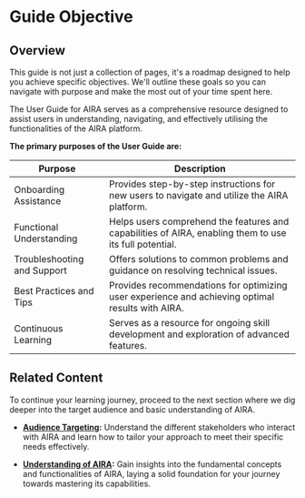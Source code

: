 
# Guide Objective

## Overview

This guide is not just a collection of pages, it's a roadmap designed to help you achieve specific objectives. We'll outline these goals so you can navigate with purpose and make the most out of your time spent here.

The User Guide for AIRA serves as a comprehensive resource designed to assist users in understanding, navigating, and effectively utilising the functionalities of the AIRA platform.

**The primary purposes of the User Guide are:**

| Purpose                   | Description                                                                                       |
|---------------------------|---------------------------------------------------------------------------------------------------|
| Onboarding Assistance     | Provides step-by-step instructions for new users to navigate and utilize the AIRA platform.       |
| Functional Understanding | Helps users comprehend the features and capabilities of AIRA, enabling them to use its full potential. |
| Troubleshooting and Support | Offers solutions to common problems and guidance on resolving technical issues.                   |
| Best Practices and Tips  | Provides recommendations for optimizing user experience and achieving optimal results with AIRA. |
| Continuous Learning       | Serves as a resource for ongoing skill development and exploration of advanced features.          |

## Related Content

To continue your learning journey, proceed to the next section where we dig deeper into the target audience and basic understanding of AIRA.

- **[Audience Targeting](https://github.com/airacommunity/AIRA-User-Guide/blob/main/C.%20Audience%20Targeting.md):** Understand the different stakeholders who interact with AIRA and learn how to tailor your approach to meet their specific needs effectively.

- **[Understanding of AIRA](https://github.com/airacommunity/AIRA-User-Guide/blob/main/D.%20Understanding%20of%20AIRA.md):** Gain insights into the fundamental concepts and functionalities of AIRA, laying a solid foundation for your journey towards mastering its capabilities.
